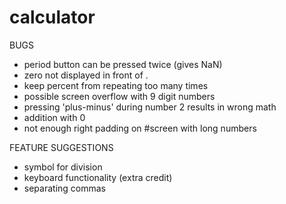 # calculator

BUGS

- period button can be pressed twice (gives NaN)
- zero not displayed in front of .
- keep percent from repeating too many times
- possible screen overflow with 9 digit numbers
- pressing 'plus-minus' during number 2 results in wrong math
- addition with 0
- not enough right padding on #screen with long numbers

FEATURE SUGGESTIONS

- symbol for division
- keyboard functionality (extra credit)
- separating commas
